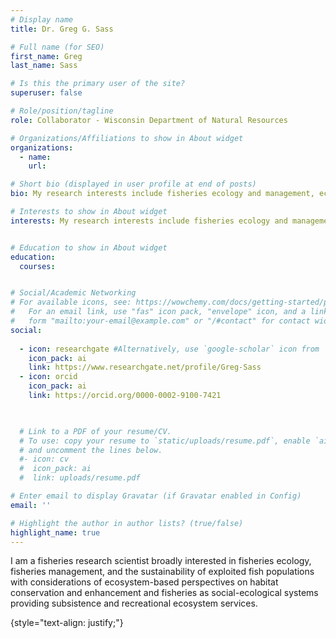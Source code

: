 ```yaml
---
# Display name
title: Dr. Greg G. Sass

# Full name (for SEO)
first_name: Greg
last_name: Sass

# Is this the primary user of the site?
superuser: false

# Role/position/tagline
role: Collaborator - Wisconsin Department of Natural Resources

# Organizations/Affiliations to show in About widget
organizations:
  - name: 
    url: 

# Short bio (displayed in user profile at end of posts)
bio: My research interests include fisheries ecology and management, ecosystem-based fisheries management, whole-lake studies, fish habitat, invasive species ecology and management, and aquatic ecology.

# Interests to show in About widget
interests: My research interests include fisheries ecology and management, ecosystem-based fisheries management, whole-lake studies, fish habitat, invasive species ecology and management, and aquatic ecology.


# Education to show in About widget
education:
  courses:


# Social/Academic Networking
# For available icons, see: https://wowchemy.com/docs/getting-started/page-builder/#icons
#   For an email link, use "fas" icon pack, "envelope" icon, and a link in the
#   form "mailto:your-email@example.com" or "/#contact" for contact widget.
social:
 
  - icon: researchgate #Alternatively, use `google-scholar` icon from `ai` icon pack
    icon_pack: ai
    link: https://www.researchgate.net/profile/Greg-Sass
  - icon: orcid
    icon_pack: ai
    link: https://orcid.org/0000-0002-9100-7421


    
  # Link to a PDF of your resume/CV.
  # To use: copy your resume to `static/uploads/resume.pdf`, enable `ai` icons in `params.yaml`,
  # and uncomment the lines below.
  #- icon: cv
  #  icon_pack: ai
  #  link: uploads/resume.pdf

# Enter email to display Gravatar (if Gravatar enabled in Config)
email: ''

# Highlight the author in author lists? (true/false)
highlight_name: true
---
```


I am a fisheries research scientist broadly interested in fisheries ecology, fisheries management, and the sustainability of exploited fish populations with considerations of ecosystem-based perspectives on habitat conservation and enhancement and fisheries as social-ecological systems providing subsistence and recreational ecosystem services.

{style="text-align: justify;"}
